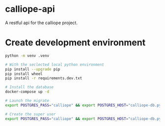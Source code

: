 # calliope-api
A restful api for the calliope project.

# Create development environment

```bash
python -m venv .venv

# With the seclected local python environment
pip install --upgrade pip
pip install wheel
pip install -r requirements.dev.txt

# Install the database
docker-compose up -d

# Launch the migrate
export POSTGRES_PASS="calliope" && export POSTGRES_HOST="calliope-db.pytech.local" && python manage.py migrate

# Create the super user
export POSTGRES_PASS="calliope" && export POSTGRES_HOST="calliope-db.pytech.local" && python manage.py createsuperuser

```
